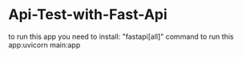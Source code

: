 # Api-Test-with-Fast-Api
to run this app you need to install:
"fastapi[all]"
command to run this app:uvicorn main:app